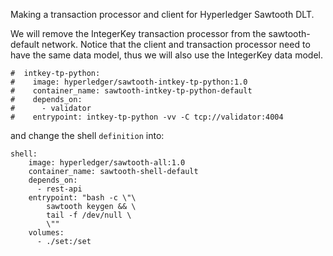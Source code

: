 Making a transaction processor and client for Hyperledger Sawtooth DLT. 

We will remove the IntegerKey transaction processor from the sawtooth-default network. Notice that the client and transaction processor need to have the same data model, thus we will also use the IntegerKey data model.

```
#  intkey-tp-python:
#    image: hyperledger/sawtooth-intkey-tp-python:1.0
#    container_name: sawtooth-intkey-tp-python-default
#    depends_on:
#      - validator
#    entrypoint: intkey-tp-python -vv -C tcp://validator:4004

```

and change the shell `definition` into:


```
shell:
    image: hyperledger/sawtooth-all:1.0
    container_name: sawtooth-shell-default
    depends_on:
      - rest-api
    entrypoint: "bash -c \"\
        sawtooth keygen && \
        tail -f /dev/null \
        \""
    volumes:
      - ./set:/set

```